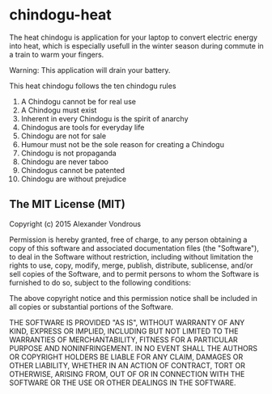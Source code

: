 # chindogu-heat
The heat chindogu is application for your laptop to convert electric energy
into heat, which is especially usefull in the winter season during commute
in a train to warm your fingers.

Warning: This application will drain your battery.

This heat chindogu follows the ten chindogu rules

1.  A Chindogu cannot be for real use
2.  A Chindogu must exist
3.  Inherent in every Chindogu is the spirit of anarchy
4.  Chindogus are tools for everyday life
5.  Chindogu are not for sale
6.  Humour must not be the sole reason for creating a Chindogu
7.  Chindogu is not propaganda
8.  Chindogu are never taboo
9.  Chindogus cannot be patented
10. Chindogu are without prejudice


## The MIT License (MIT)

Copyright (c) 2015 Alexander Vondrous

Permission is hereby granted, free of charge, to any person obtaining a copy
of this software and associated documentation files (the "Software"), to deal
in the Software without restriction, including without limitation the rights
to use, copy, modify, merge, publish, distribute, sublicense, and/or sell
copies of the Software, and to permit persons to whom the Software is
furnished to do so, subject to the following conditions:

The above copyright notice and this permission notice shall be included in
all copies or substantial portions of the Software.

THE SOFTWARE IS PROVIDED "AS IS", WITHOUT WARRANTY OF ANY KIND, EXPRESS OR
IMPLIED, INCLUDING BUT NOT LIMITED TO THE WARRANTIES OF MERCHANTABILITY,
FITNESS FOR A PARTICULAR PURPOSE AND NONINFRINGEMENT. IN NO EVENT SHALL THE
AUTHORS OR COPYRIGHT HOLDERS BE LIABLE FOR ANY CLAIM, DAMAGES OR OTHER
LIABILITY, WHETHER IN AN ACTION OF CONTRACT, TORT OR OTHERWISE, ARISING FROM,
OUT OF OR IN CONNECTION WITH THE SOFTWARE OR THE USE OR OTHER DEALINGS IN
THE SOFTWARE.

